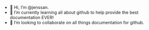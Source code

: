 - 👋 Hi, I’m @jenssan.
- 🌱 I’m currently learning all about github to help provide the best documentation EVER!
- 💞️ I’m looking to collaborate on all things documentation for github.

<!---
jenssan/jenssan is a ✨ special ✨ repository because its `README.md` (this file) appears on your GitHub profile.
You can click the Preview link to take a look at your changes.
--->
